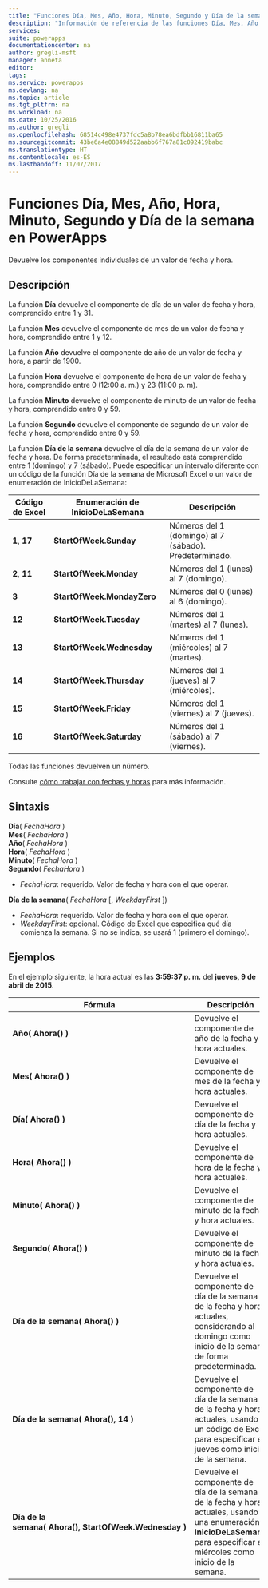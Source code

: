 ```yaml
---
title: "Funciones Día, Mes, Año, Hora, Minuto, Segundo y Día de la semana | Microsoft Docs"
description: "Información de referencia de las funciones Día, Mes, Año, Hora, Minuto, Segundo y Día de la semana de PowerApps, con sintaxis y ejemplos"
services: 
suite: powerapps
documentationcenter: na
author: gregli-msft
manager: anneta
editor: 
tags: 
ms.service: powerapps
ms.devlang: na
ms.topic: article
ms.tgt_pltfrm: na
ms.workload: na
ms.date: 10/25/2016
ms.author: gregli
ms.openlocfilehash: 68514c498e4737fdc5a8b78ea6bdfbb16811ba65
ms.sourcegitcommit: 43be6a4e08849d522aabb6f767a81c092419babc
ms.translationtype: HT
ms.contentlocale: es-ES
ms.lasthandoff: 11/07/2017
---
```

# <a name="day-month-year-hour-minute-second-and-weekday-functions-in-powerapps"></a>Funciones Día, Mes, Año, Hora, Minuto, Segundo y Día de la semana en PowerApps
Devuelve los componentes individuales de un valor de fecha y hora.

## <a name="description"></a>Descripción
La función **Día** devuelve el componente de día de un valor de fecha y hora, comprendido entre 1 y 31.

La función **Mes** devuelve el componente de mes de un valor de fecha y hora, comprendido entre 1 y 12.

La función **Año** devuelve el componente de año de un valor de fecha y hora, a partir de 1900.

La función **Hora** devuelve el componente de hora de un valor de fecha y hora, comprendido entre 0 (12:00 a. m.) y 23 (11:00 p. m).

La función **Minuto** devuelve el componente de minuto de un valor de fecha y hora, comprendido entre 0 y 59.

La función **Segundo** devuelve el componente de segundo de un valor de fecha y hora, comprendido entre 0 y 59.

La función **Día de la semana** devuelve el día de la semana de un valor de fecha y hora.  De forma predeterminada, el resultado está comprendido entre 1 (domingo) y 7 (sábado).  Puede especificar un intervalo diferente con un código de la función Día de la semana de Microsoft Excel o un valor de enumeración de InicioDeLaSemana:

| Código de Excel | Enumeración de InicioDeLaSemana | Descripción |
| --- | --- | --- |
| **1**, **17** |**StartOfWeek.Sunday** |Números del 1 (domingo) al 7 (sábado).  Predeterminado. |
| **2**, **11** |**StartOfWeek.Monday** |Números del 1 (lunes) al 7 (domingo). |
| **3** |**StartOfWeek.MondayZero** |Números del 0 (lunes) al 6 (domingo). |
| **12** |**StartOfWeek.Tuesday** |Números del 1 (martes) al 7 (lunes). |
| **13** |**StartOfWeek.Wednesday** |Números del 1 (miércoles) al 7 (martes). |
| **14** |**StartOfWeek.Thursday** |Números del 1 (jueves) al 7 (miércoles). |
| **15** |**StartOfWeek.Friday** |Números del 1 (viernes) al 7 (jueves). |
| **16** |**StartOfWeek.Saturday** |Números del 1 (sábado) al 7 (viernes). |

Todas las funciones devuelven un número.

Consulte [cómo trabajar con fechas y horas](../show-text-dates-times.md) para más información.

## <a name="syntax"></a>Sintaxis
**Día**( *FechaHora* )<br>**Mes**( *FechaHora* )<br>**Año**( *FechaHora* )<br>**Hora**( *FechaHora* )<br>**Minuto**( *FechaHora* )<br>**Segundo**( *FechaHora* )

* *FechaHora*: requerido.  Valor de fecha y hora con el que operar.  

**Día de la semana**( *FechaHora* [, *WeekdayFirst* ])<br>

* *FechaHora*: requerido.  Valor de fecha y hora con el que operar. 
* *WeekdayFirst*: opcional.  Código de Excel que especifica qué día comienza la semana.  Si no se indica, se usará 1 (primero el domingo).

## <a name="examples"></a>Ejemplos
En el ejemplo siguiente, la hora actual es las **3:59:37 p. m.** del **jueves, 9 de abril de 2015**.

| Fórmula | Descripción | Resultado |
| --- | --- | --- |
| **Año(&nbsp;Ahora()&nbsp;)** |Devuelve el componente de año de la fecha y hora actuales. |2015 |
| **Mes(&nbsp;Ahora()&nbsp;)** |Devuelve el componente de mes de la fecha y hora actuales. |4 |
| **Día(&nbsp;Ahora()&nbsp;)** |Devuelve el componente de día de la fecha y hora actuales. |9 |
| **Hora(&nbsp;Ahora()&nbsp;)** |Devuelve el componente de hora de la fecha y hora actuales. |15 |
| **Minuto(&nbsp;Ahora()&nbsp;)** |Devuelve el componente de minuto de la fecha y hora actuales. |59 |
| **Segundo(&nbsp;Ahora()&nbsp;)** |Devuelve el componente de minuto de la fecha y hora actuales. |37 |
| **Día de la semana(&nbsp;Ahora()&nbsp;)** |Devuelve el componente de día de la semana de la fecha y hora actuales, considerando al domingo como inicio de la semana de forma predeterminada. |5 |
| **Día de la semana(&nbsp;Ahora(),&nbsp;14&nbsp;)** |Devuelve el componente de día de la semana de la fecha y hora actuales, usando un código de Excel para especificar el jueves como inicio de la semana. |1 |
| **Día de la semana(&nbsp;Ahora(),&nbsp;StartOfWeek.Wednesday&nbsp;)** |Devuelve el componente de día de la semana de la fecha y hora actuales, usando una enumeración **InicioDeLaSemana** para especificar el miércoles como inicio de la semana. |2 |

